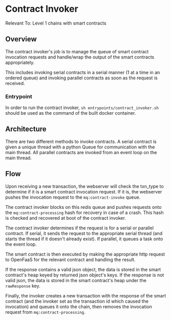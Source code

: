 # Contract Invoker

Relevant To: Level 1 chains with smart contracts

## Overview

The contract invoker's job is to manage the queue of smart contract invocation
requests and handle/wrap the output of the smart contracts appropriately.

This includes invoking serial contracts in a serial manner (1 at a time in an
ordered queue) and invoking parallel contracts as soon as the request is
received.

### Entrypoint

In order to run the contract invoker, `sh entrypoints/contract_invoker.sh`
should be used as the command of the built docker container.

## Architecture

There are two different methods to invoke contracts. A serial contract is given
a unique thread with a python Queue for communication with the main thread. All
parallel contracts are invoked from an event loop on the main thread.

## Flow

Upon receiving a new transaction, the webserver will check the txn_type to
determine if it is a smart contract invocation request. If it is, the
webserver pushes the invocation request to the `mq:contract-invoke` queue.

The contract invoker blocks on this redis queue and pushes requests onto the
`mq:contract-processing` hash for recovery in case of a crash. This hash is
checked and recovered at boot of the contract invoker.

The contract invoker determines if the request is for a serial or parallel
contract. If serial, it sends the request to the appropriate serial thread
(and starts the thread if it doesn't already exist). If parallel, it queues a
task onto the event loop.

The smart contract is then executed by making the appropriate http request to
OpenFaaS for the relevant contract and handling the result.

If the response contains a valid json object, the data is stored in the smart
contract's heap keyed by returned json object's keys. If the response is not
valid json, the data is stored in the smart contract's heap under the
`rawResponse` key.

Finally, the invoker creates a new transaction with the response of the smart
contract (and the invoker set as the transaction id which caused the
invocation) and queues it onto the chain, then removes the invocation request
from `mq:contract-processing`.
